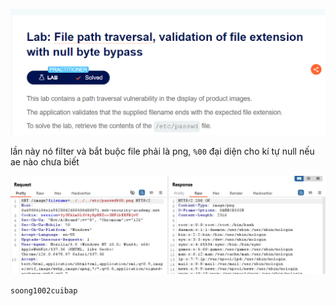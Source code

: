 ![image](../img/11.1.png)

lần này nó filter và bắt buộc file phải là png, `%00` đại diện cho kí tự null nếu ae nào chưa biết

![image](../img/11.2.png)

`soong1002cuibap`


